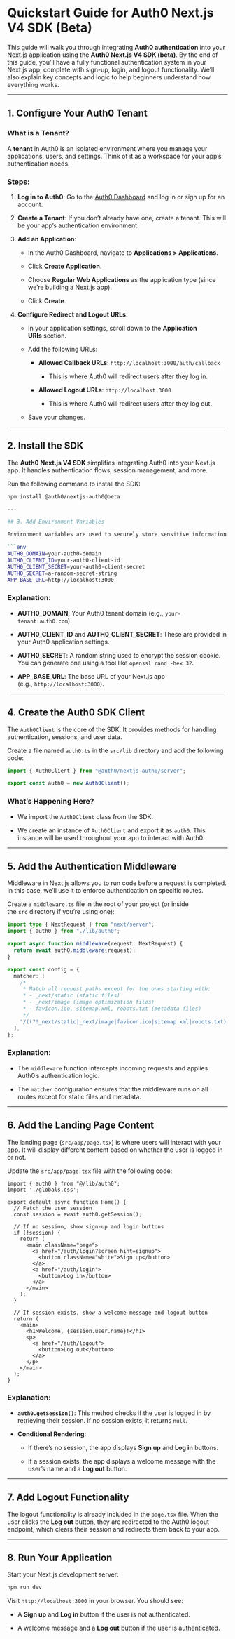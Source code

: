 
# Quickstart Guide for Auth0 Next.js V4 SDK (Beta)

This guide will walk you through integrating **Auth0 authentication** into your Next.js application using the **Auth0 Next.js V4 SDK (beta)**. By the end of this guide, you’ll have a fully functional authentication system in your Next.js app, complete with sign-up, login, and logout functionality. We’ll also explain key concepts and logic to help beginners understand how everything works.

---

## 1. Configure Your Auth0 Tenant

### What is a Tenant?

A **tenant** in Auth0 is an isolated environment where you manage your applications, users, and settings. Think of it as a workspace for your app’s authentication needs.

### Steps:

1. **Log in to Auth0**: Go to the [Auth0 Dashboard](https://manage.auth0.com/) and log in or sign up for an account.
    
2. **Create a Tenant**: If you don’t already have one, create a tenant. This will be your app’s authentication environment.
    
3. **Add an Application**:
    
    - In the Auth0 Dashboard, navigate to **Applications > Applications**.
        
    - Click **Create Application**.
        
    - Choose **Regular Web Applications** as the application type (since we’re building a Next.js app).
        
    - Click **Create**.
        
4. **Configure Redirect and Logout URLs**:
    
    - In your application settings, scroll down to the **Application URIs** section.
        
    - Add the following URLs:
        
        - **Allowed Callback URLs**: `http://localhost:3000/auth/callback`
            
            - This is where Auth0 will redirect users after they log in.
                
        - **Allowed Logout URLs**: `http://localhost:3000`
            
            - This is where Auth0 will redirect users after they log out.
                
    - Save your changes.
        

---

## 2. Install the SDK

The **Auth0 Next.js V4 SDK** simplifies integrating Auth0 into your Next.js app. It handles authentication flows, session management, and more.

Run the following command to install the SDK:

```bash
npm install @auth0/nextjs-auth0@beta

---

## 3. Add Environment Variables

Environment variables are used to securely store sensitive information like your Auth0 credentials. Create a `.env.local` file in the root of your project and add the following:

```env
AUTH0_DOMAIN=your-auth0-domain
AUTH0_CLIENT_ID=your-auth0-client-id
AUTH0_CLIENT_SECRET=your-auth0-client-secret
AUTH0_SECRET=a-random-secret-string
APP_BASE_URL=http://localhost:3000
```
### Explanation:

- **AUTH0_DOMAIN**: Your Auth0 tenant domain (e.g., `your-tenant.auth0.com`).
    
- **AUTH0_CLIENT_ID** and **AUTH0_CLIENT_SECRET**: These are provided in your Auth0 application settings.
    
- **AUTH0_SECRET**: A random string used to encrypt the session cookie. You can generate one using a tool like `openssl rand -hex 32`.
    
- **APP_BASE_URL**: The base URL of your Next.js app (e.g., `http://localhost:3000`).
    

---

## 4. Create the Auth0 SDK Client

The `Auth0Client` is the core of the SDK. It provides methods for handling authentication, sessions, and user data.

Create a file named `auth0.ts` in the `src/lib` directory and add the following code:

```typescript
import { Auth0Client } from "@auth0/nextjs-auth0/server";

export const auth0 = new Auth0Client();
```
### What’s Happening Here?

- We import the `Auth0Client` class from the SDK.
    
- We create an instance of `Auth0Client` and export it as `auth0`. This instance will be used throughout your app to interact with Auth0.
    

---

## 5. Add the Authentication Middleware

Middleware in Next.js allows you to run code before a request is completed. In this case, we’ll use it to enforce authentication on specific routes.

Create a `middleware.ts` file in the root of your project (or inside the `src` directory if you’re using one):

```typescript
import type { NextRequest } from "next/server";
import { auth0 } from "./lib/auth0";

export async function middleware(request: NextRequest) {
  return await auth0.middleware(request);
}

export const config = {
  matcher: [
    /*
     * Match all request paths except for the ones starting with:
     * - _next/static (static files)
     * - _next/image (image optimization files)
     * - favicon.ico, sitemap.xml, robots.txt (metadata files)
     */
    "/((?!_next/static|_next/image|favicon.ico|sitemap.xml|robots.txt).*)",
  ],
};
```
### Explanation:

- The `middleware` function intercepts incoming requests and applies Auth0’s authentication logic.
    
- The `matcher` configuration ensures that the middleware runs on all routes except for static files and metadata.
    

---

## 6. Add the Landing Page Content

The landing page (`src/app/page.tsx`) is where users will interact with your app. It will display different content based on whether the user is logged in or not.

Update the `src/app/page.tsx` file with the following code:

```tsx
import { auth0 } from "@/lib/auth0";
import './globals.css';

export default async function Home() {
  // Fetch the user session
  const session = await auth0.getSession();

  // If no session, show sign-up and login buttons
  if (!session) {
    return (
      <main className="page">
        <a href="/auth/login?screen_hint=signup">
          <button className="white">Sign up</button>
        </a>
        <a href="/auth/login">
          <button>Log in</button>
        </a>
      </main>
    );
  }

  // If session exists, show a welcome message and logout button
  return (
    <main>
      <h1>Welcome, {session.user.name}!</h1>
      <p>
        <a href="/auth/logout">
          <button>Log out</button>
        </a>
      </p>
    </main>
  );
}
```
### Explanation:

- **`auth0.getSession()`**: This method checks if the user is logged in by retrieving their session. If no session exists, it returns `null`.
    
- **Conditional Rendering**:
    
    - If there’s no session, the app displays **Sign up** and **Log in** buttons.
        
    - If a session exists, the app displays a welcome message with the user’s name and a **Log out** button.
        

---

## 7. Add Logout Functionality

The logout functionality is already included in the `page.tsx` file. When the user clicks the **Log out** button, they are redirected to the Auth0 logout endpoint, which clears their session and redirects them back to your app.

---

## 8. Run Your Application

Start your Next.js development server:

```bash
npm run dev
```

Visit `http://localhost:3000` in your browser. You should see:

- A **Sign up** and **Log in** button if the user is not authenticated.
    
- A welcome message and a **Log out** button if the user is authenticated.